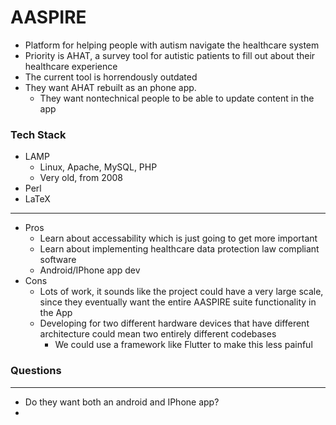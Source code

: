 # AASPIRE

- Platform for helping people with autism navigate the healthcare system
- Priority is AHAT, a survey tool for autistic patients to fill out about their healthcare experience
- The current tool is horrendously outdated
- They want AHAT rebuilt as an phone app.
    - They want nontechnical people to be able to update content in the app

### Tech Stack

- LAMP
    - Linux, Apache, MySQL, PHP
    - Very old, from 2008
- Perl
- LaTeX

---

- Pros
    - Learn about accessability which is just going to get more important
    - Learn about implementing healthcare data protection law compliant software
    - Android/IPhone app dev
- Cons
    - Lots of work, it sounds like the project could have a very large scale, since they eventually want the entire AASPIRE suite functionality in the App
    - Developing for two different hardware devices that have different architecture could mean two entirely different codebases
        - We could use a framework like Flutter to make this less painful

### Questions

---

- Do they want both an android and IPhone app?
-
